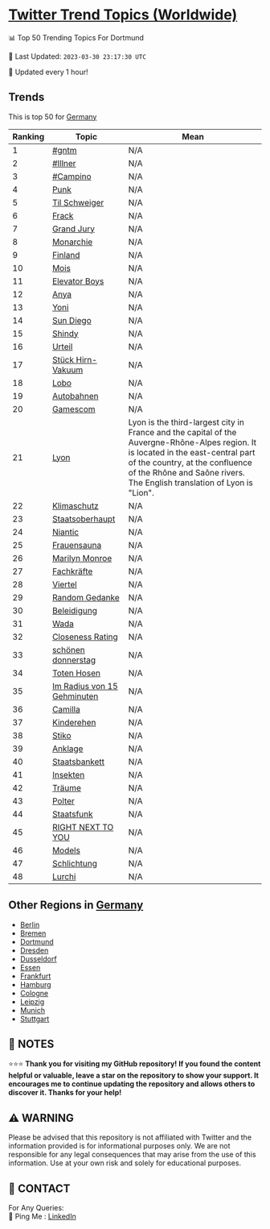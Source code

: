 [Twitter Trend Topics (Worldwide)](https://github.com/ErcinDedeoglu/Twitter-Trend-Topics)
==========


📊 Top 50 Trending Topics For Dortmund

📆 Last Updated: `2023-03-30 23:17:30 UTC`

🔧 Updated every 1 hour!


## Trends

This is top 50 for [Germany](</Germany>)

| Ranking | Topic | Mean |
| ------- | ------------ | ------------ |
| 1 | [#gntm](http://twitter.com/search?q=%23gntm) | N/A |
| 2 | [#Illner](http://twitter.com/search?q=%23Illner) | N/A |
| 3 | [#Campino](http://twitter.com/search?q=%23Campino) | N/A |
| 4 | [Punk](http://twitter.com/search?q=Punk) | N/A |
| 5 | [Til Schweiger](http://twitter.com/search?q=Til+Schweiger) | N/A |
| 6 | [Frack](http://twitter.com/search?q=Frack) | N/A |
| 7 | [Grand Jury](http://twitter.com/search?q=Grand+Jury) | N/A |
| 8 | [Monarchie](http://twitter.com/search?q=Monarchie) | N/A |
| 9 | [Finland](http://twitter.com/search?q=Finland) | N/A |
| 10 | [Mois](http://twitter.com/search?q=Mois) | N/A |
| 11 | [Elevator Boys](http://twitter.com/search?q=Elevator+Boys) | N/A |
| 12 | [Anya](http://twitter.com/search?q=Anya) | N/A |
| 13 | [Yoni](http://twitter.com/search?q=Yoni) | N/A |
| 14 | [Sun Diego](http://twitter.com/search?q=Sun+Diego) | N/A |
| 15 | [Shindy](http://twitter.com/search?q=Shindy) | N/A |
| 16 | [Urteil](http://twitter.com/search?q=Urteil) | N/A |
| 17 | [Stück Hirn-Vakuum](http://twitter.com/search?q=St%c3%bcck+Hirn-Vakuum) | N/A |
| 18 | [Lobo](http://twitter.com/search?q=Lobo) | N/A |
| 19 | [Autobahnen](http://twitter.com/search?q=Autobahnen) | N/A |
| 20 | [Gamescom](http://twitter.com/search?q=Gamescom) | N/A |
| 21 | [Lyon](http://twitter.com/search?q=Lyon) | Lyon is the third-largest city in France and the capital of the Auvergne-Rhône-Alpes region. It is located in the east-central part of the country, at the confluence of the Rhône and Saône rivers. The English translation of Lyon is "Lion". |
| 22 | [Klimaschutz](http://twitter.com/search?q=Klimaschutz) | N/A |
| 23 | [Staatsoberhaupt](http://twitter.com/search?q=Staatsoberhaupt) | N/A |
| 24 | [Niantic](http://twitter.com/search?q=Niantic) | N/A |
| 25 | [Frauensauna](http://twitter.com/search?q=Frauensauna) | N/A |
| 26 | [Marilyn Monroe](http://twitter.com/search?q=Marilyn+Monroe) | N/A |
| 27 | [Fachkräfte](http://twitter.com/search?q=Fachkr%c3%a4fte) | N/A |
| 28 | [Viertel](http://twitter.com/search?q=Viertel) | N/A |
| 29 | [Random Gedanke](http://twitter.com/search?q=Random+Gedanke) | N/A |
| 30 | [Beleidigung](http://twitter.com/search?q=Beleidigung) | N/A |
| 31 | [Wada](http://twitter.com/search?q=Wada) | N/A |
| 32 | [Closeness Rating](http://twitter.com/search?q=Closeness+Rating) | N/A |
| 33 | [schönen donnerstag](http://twitter.com/search?q=sch%c3%b6nen+donnerstag) | N/A |
| 34 | [Toten Hosen](http://twitter.com/search?q=Toten+Hosen) | N/A |
| 35 | [Im Radius von 15 Gehminuten](http://twitter.com/search?q=Im+Radius+von+15+Gehminuten) | N/A |
| 36 | [Camilla](http://twitter.com/search?q=Camilla) | N/A |
| 37 | [Kinderehen](http://twitter.com/search?q=Kinderehen) | N/A |
| 38 | [Stiko](http://twitter.com/search?q=Stiko) | N/A |
| 39 | [Anklage](http://twitter.com/search?q=Anklage) | N/A |
| 40 | [Staatsbankett](http://twitter.com/search?q=Staatsbankett) | N/A |
| 41 | [Insekten](http://twitter.com/search?q=Insekten) | N/A |
| 42 | [Träume](http://twitter.com/search?q=Tr%c3%a4ume) | N/A |
| 43 | [Polter](http://twitter.com/search?q=Polter) | N/A |
| 44 | [Staatsfunk](http://twitter.com/search?q=Staatsfunk) | N/A |
| 45 | [RIGHT NEXT TO YOU](http://twitter.com/search?q=RIGHT+NEXT+TO+YOU) | N/A |
| 46 | [Models](http://twitter.com/search?q=Models) | N/A |
| 47 | [Schlichtung](http://twitter.com/search?q=Schlichtung) | N/A |
| 48 | [Lurchi](http://twitter.com/search?q=Lurchi) | N/A |



## Other Regions in [Germany](</Germany>)

* [Berlin](</Germany/Berlin.md>)
* [Bremen](</Germany/Bremen.md>)
* [Dortmund](</Germany/Dortmund.md>)
* [Dresden](</Germany/Dresden.md>)
* [Dusseldorf](</Germany/Dusseldorf.md>)
* [Essen](</Germany/Essen.md>)
* [Frankfurt](</Germany/Frankfurt.md>)
* [Hamburg](</Germany/Hamburg.md>)
* [Cologne](</Germany/Cologne.md>)
* [Leipzig](</Germany/Leipzig.md>)
* [Munich](</Germany/Munich.md>)
* [Stuttgart](</Germany/Stuttgart.md>)



## 📝 NOTES

⭐⭐⭐ **Thank you for visiting my GitHub repository! If you found the content helpful or valuable, leave a star on the repository to show your support. It encourages me to continue updating the repository and allows others to discover it. Thanks for your help!**


## ⚠️ WARNING

Please be advised that this repository is not affiliated with Twitter and the information provided is for informational purposes only. We are not responsible for any legal consequences that may arise from the use of this information. Use at your own risk and solely for educational purposes.


## 📨 CONTACT

 For Any Queries:  
            🏓 Ping Me : [LinkedIn](https://www.linkedin.com/in/ercindedeoglu/)
